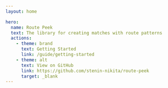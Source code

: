 ```yaml
---
layout: home

hero:
  name: Route Peek
  text: The library for creating matches with route patterns
  actions:
    - theme: brand
      text: Getting Started
      link: /guide/getting-started
    - theme: alt
      text: View on GitHub
      link: https://github.com/stenin-nikita/route-peek
      target: _blank
---
```

